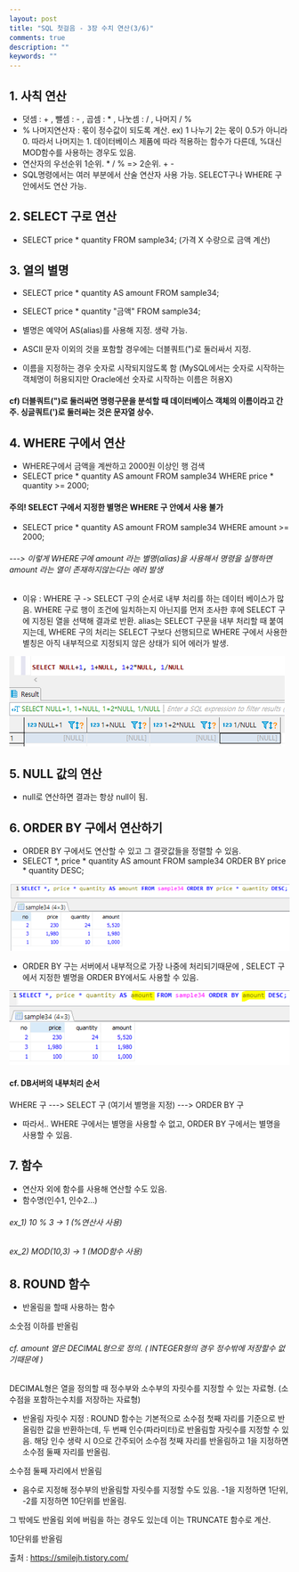 ```yaml
---
layout: post
title: "SQL 첫걸음 - 3장 수치 연산(3/6)" 
comments: true
description: ""
keywords: ""
---
```


## 1. 사칙 연산
- 덧셈 : + , 뺄셈 : - , 곱셈 : * , 나눗셈 : / , 나머지 / %
- % 나머지연산자 : 몫이 정수값이 되도록 계산. ex) 1 나누기 2는 몫이 0.5가 아니라 0. 따라서 나머지는 1. 데이터베이스 제품에 따라 적용하는 함수가 다른데, %대신 MOD함수를 사용하는 경우도 있음.
- 연산자의 우선순위 1순위. * / % => 2순위. + - 
- SQL명령에서는 여러 부분에서 산술 연산자 사용 가능. SELECT구나 WHERE 구 안에서도 연산 가능.


## 2. SELECT 구로 연산
- SELECT price * quantity FROM sample34; (가격 X 수량으로 금액 계산)


## 3. 열의 별명 
- SELECT price * quantity AS amount FROM sample34;
- SELECT price * quantity "금액" FROM sample34; 

- 별명은 예약어 AS(alias)를 사용해 지정. 생략 가능. 
- ASCII 문자 이외의 것을 포함할 경우에는 더블쿼트(")로 둘러싸서 지정. 
- 이름을 지정하는 경우 숫자로 시작되지않도록 함 (MySQL에서는 숫자로 시작하는 객체명이 허용되지만 Oracle에선 숫자로 시작하는 이름은 허용X)

#### cf) 더블쿼트(")로 둘러싸면 명령구문을 분석할 때 데이터베이스 객체의 이름이라고 간주. 싱글쿼트(')로 둘러싸는 것은 문자열 상수. 


## 4. WHERE 구에서 연산 
- WHERE구에서 금액을 계싼하고 2000원 이상인 행 검색
- SELECT price * quantity AS amount FROM sample34 
  WHERE price * quantity >= 2000; 


#### 주의! SELECT 구에서 지정한 별명은 WHERE 구 안에서 사용 불가
- SELECT price * quantity AS amount FROM sample34 WHERE amount  >= 2000;  
###### ---> 이렇게 WHERE구에 amount 라는 별명(alias)을 사용해서 명령을 실행하면  amount 라는 열이 존재하지않는다는 에러 발생 

- 이유 : WHERE 구 -> SELECT 구의 순서로 내부 처리를 하는 데이터 베이스가 많음. WHERE 구로 행이 조건에 일치하는지 아닌지를 먼저 조사한 후에 SELECT 구에 지정된 열을 선택해 결과로 반환. alias는 SELECT 구문을 내부 처리할 때 붙여지는데, WHERE 구의 처리는 SELECT 구보다 선행되므로  WHERE 구에서 사용한 별칭은 아직 내부적으로 지정되지 않은 상태가 되어 에러가 발생. 

![997A2C405B861F6B0E](/images/sql_first_step/997A2C405B861F6B0E.png)

## 5. NULL 값의 연산
- null로 연산하면 결과는 항상 null이 됨.


## 6. ORDER BY 구에서 연산하기
- ORDER BY 구에서도 연산할 수 있고 그 결괏값들을 정렬할 수 있음.
- SELECT *, price * quantity AS amount FROM sample34 ORDER BY price * quantity DESC; 

![9914783B5B861F9A1C](/images/sql_first_step/9914783B5B861F9A1C.png)

- ORDER BY 구는 서버에서 내부적으로 가장 나중에 처리되기때문에 , SELECT 구에서 지정한 별명을 ORDER BY에서도 사용할 수 있음. 

![997103345B861FBA0D](/images/sql_first_step/997103345B861FBA0D.png)

#### cf. DB서버의 내부처리 순서

WHERE 구 ---> SELECT 구 (여기서 별명을 지정) ---> ORDER BY 구

- 따라서.. WHERE 구에서는 별명을 사용할 수 없고, ORDER BY 구에서는 별명을 사용할 수 있음. 


## 7. 함수
- 연산자 외에 함수를 사용해 연산할 수도 있음.
- 함수명(인수1, 인수2...)
###### ex_1)  10 % 3 -> 1 (%연산사 사용)
###### ex_2)  MOD(10,3) -> 1 (MOD함수 사용)


## 8. ROUND 함수
- 반올림을 할때 사용하는 함수 


소숫점 이하를 반올림

###### cf. amount 열은 DECIMAL형으로 정의. ( INTEGER형의 경우 정수밖에 저장할수 없기때문에 )
DECIMAL형은 열을 정의할 때 정수부와 소수부의 자릿수를 지정할 수 있는 자료형. (소수점을 포함하는수치를 저장하는 자료형)

- 반올림 자릿수 지정 : ROUND 함수는 기본적으로 소수점 첫째 자리를 기준으로 반올림한 값을 반환하는데, 두 번째 인수(파라미터)로 반올림할 자릿수를 지정할 수 있음.  해당 인수 생략 시 0으로 간주되어 소수점 첫째 자리를 반올림하고 1을 지정하면 소수점 둘째 자리를 반올림. 


소수점 둘째 자리에서 반올림

- 음수로 지정해 정수부의 반올림할 자릿수를 지정할 수도 있음. -1을 지정하면 1단위, -2를 지정하면 10단위를 반올림. 

그 밖에도 반올림 외에 버림을 하는 경우도 있는데 이는 TRUNCATE 함수로 계산.

10단위를 반올림


출처 : https://smilejh.tistory.com/
